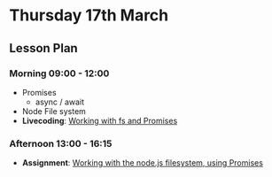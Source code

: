 # Thursday 17th March

## Lesson Plan

### Morning 09:00 - 12:00

+ Promises
  + async / await
+ Node File system
+ **Livecoding**: [Working with fs and Promises](https://github.com/GillesDCI/node-promises-example)

### Afternoon 13:00 - 16:15

+ **Assignment**: [Working with the node.js filesystem, using Promises](https://github.com/FrancoSpeziali/node-file-system-promises)
